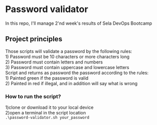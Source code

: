 <H1>Password validator</h1>
In this repo, I'll manage 2'nd week's results of Sela DevOps Bootcamp

<H2>Project principles</H2>
Those scripts will validate a password by the following rules:<br>
1) Password must be 10 characters or more characters long <br>
2) Password must contain letters and numbers<br>
3) Password must contain uppercase and lowercase letters<br>
Script and returns as password the password according to the rules: <br>
1) Painted green if the password is valid <br>
2) Painted in red if illegal, and in addition will say what is wrong <br>

<H3>How to run the script? </h3>
1)clone or download it to your local device <br>
2)open a terminal in the script location<br>
<code>.\password-validator.sh your_password </code>
